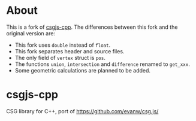 # About
This is a fork of [csgjs-cpp](https://github.com/dabroz/csgjs-cpp). The differences between this fork and the original version are:

* This fork uses `double` instead of `float`.
* This fork separates header and source files.
* The only field of `vertex` struct is `pos`.
* The functions `union`, `intersection` and `difference` renamed to `get_xxx`.
* Some geometric calculations are planned to be added.


csgjs-cpp
=========

CSG library for C++, port of https://github.com/evanw/csg.js/
